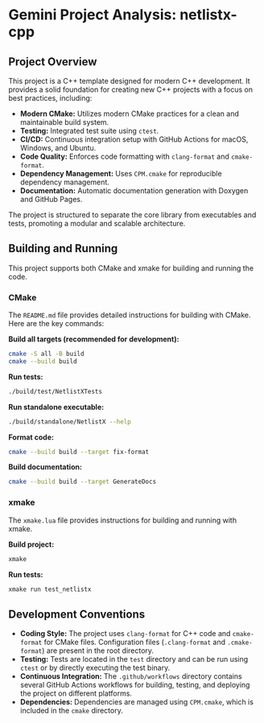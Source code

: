 # Gemini Project Analysis: netlistx-cpp

## Project Overview

This project is a C++ template designed for modern C++ development. It provides a solid foundation for creating new C++ projects with a focus on best practices, including:

*   **Modern CMake:** Utilizes modern CMake practices for a clean and maintainable build system.
*   **Testing:** Integrated test suite using `ctest`.
*   **CI/CD:** Continuous integration setup with GitHub Actions for macOS, Windows, and Ubuntu.
*   **Code Quality:** Enforces code formatting with `clang-format` and `cmake-format`.
*   **Dependency Management:** Uses `CPM.cmake` for reproducible dependency management.
*   **Documentation:** Automatic documentation generation with Doxygen and GitHub Pages.

The project is structured to separate the core library from executables and tests, promoting a modular and scalable architecture.

## Building and Running

This project supports both CMake and xmake for building and running the code.

### CMake

The `README.md` file provides detailed instructions for building with CMake. Here are the key commands:

**Build all targets (recommended for development):**

```bash
cmake -S all -B build
cmake --build build
```

**Run tests:**

```bash
./build/test/NetlistXTests
```

**Run standalone executable:**

```bash
./build/standalone/NetlistX --help
```

**Format code:**

```bash
cmake --build build --target fix-format
```

**Build documentation:**

```bash
cmake --build build --target GenerateDocs
```

### xmake

The `xmake.lua` file provides instructions for building and running with xmake.

**Build project:**

```bash
xmake
```

**Run tests:**

```bash
xmake run test_netlistx
```

## Development Conventions

*   **Coding Style:** The project uses `clang-format` for C++ code and `cmake-format` for CMake files. Configuration files (`.clang-format` and `.cmake-format`) are present in the root directory.
*   **Testing:** Tests are located in the `test` directory and can be run using `ctest` or by directly executing the test binary.
*   **Continuous Integration:** The `.github/workflows` directory contains several GitHub Actions workflows for building, testing, and deploying the project on different platforms.
*   **Dependencies:** Dependencies are managed using `CPM.cmake`, which is included in the `cmake` directory.
